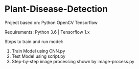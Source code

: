 # Plant-Disease-Detection
Project based on: Python OpenCV Tensorflow

Requirements: Python 3.6 | Tensorflow 1.x

Steps to train and run model:

1. Train Model using CNN.py
2. Test Model using script.py
3. Step-by-step image processing shown by image-process.py
